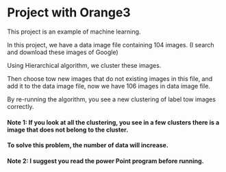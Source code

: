 # Project with Orange3


This project is an example of machine learning.

In this project, we have a data image file containing 104 images. (I search and download these images of Google)

Using Hierarchical algorithm, we cluster these images.

Then choose tow new images that do not existing images in this file, and add it to the data image file,
now we have 106 images in data image file.

By re-running the algorithm, you see a new clustering of label tow images correctly. 

#### Note 1: If you look at all the clustering, you see in a few clusters there is a image that does not belong to the cluster.
#### To solve this problem, the number of data will increase.

#### Note 2: I suggest you read the power Point program before running.
